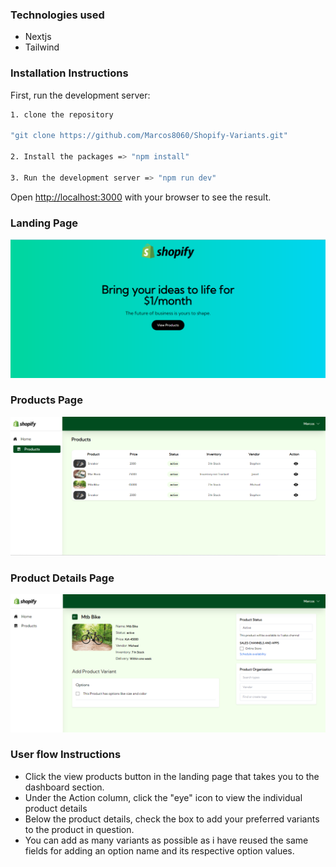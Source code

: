 ### Technologies used

* Nextjs
* Tailwind

### Installation Instructions

First, run the development server:

```bash
1. clone the repository

"git clone https://github.com/Marcos8060/Shopify-Variants.git"

2. Install the packages => "npm install"

3. Run the development server => "npm run dev"

```


Open [http://localhost:3000](http://localhost:3000) with your browser to see the result.


### Landing Page
![Landing Page Design](./public/landing.png)

### Products Page
![Landing Page Design](./public/products.png)

### Product Details Page
![Landing Page Design](./public/product-detail.png)

### User flow Instructions

* Click the view products button in the landing page that takes you to the dashboard section.
* Under the Action column, click the "eye" icon to view the individual product details
* Below the product details, check the box to add your preferred variants to the product in question.
* You can add as many variants as possible as i have reused the same fields for adding an option name and its respective option values.
